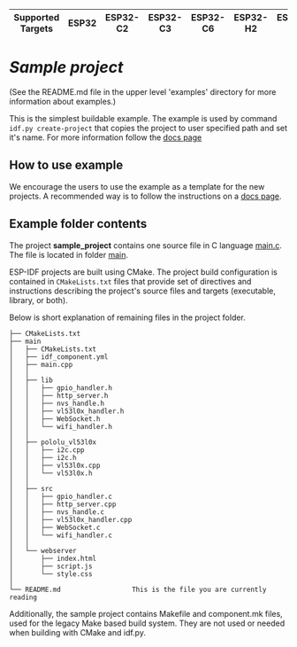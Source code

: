 | Supported Targets | ESP32 | ESP32-C2 | ESP32-C3 | ESP32-C6 | ESP32-H2 | ESP32-P4 | ESP32-S2 | ESP32-S3 |
| ----------------- | ----- | -------- | -------- | -------- | -------- | -------- | -------- | -------- |

# _Sample project_

(See the README.md file in the upper level 'examples' directory for more information about examples.)

This is the simplest buildable example. The example is used by command `idf.py create-project`
that copies the project to user specified path and set it's name. For more information follow the [docs page](https://docs.espressif.com/projects/esp-idf/en/latest/api-guides/build-system.html#start-a-new-project)



## How to use example
We encourage the users to use the example as a template for the new projects.
A recommended way is to follow the instructions on a [docs page](https://docs.espressif.com/projects/esp-idf/en/latest/api-guides/build-system.html#start-a-new-project).

## Example folder contents

The project **sample_project** contains one source file in C language [main.c](main/main.c). The file is located in folder [main](main).

ESP-IDF projects are built using CMake. The project build configuration is contained in `CMakeLists.txt`
files that provide set of directives and instructions describing the project's source files and targets
(executable, library, or both). 

Below is short explanation of remaining files in the project folder.

```
├── CMakeLists.txt
├── main
│   ├── CMakeLists.txt
│   ├── idf_component.yml
│   ├── main.cpp
│   │
│   ├── lib
│   │   ├── gpio_handler.h
│   │   ├── http_server.h
│   │   ├── nvs_handle.h
│   │   ├── vl53l0x_handler.h
│   │   ├── WebSocket.h
│   │   └── wifi_handler.h
│   │
│   ├── pololu_vl53l0x
│   │   ├── i2c.cpp
│   │   ├── i2c.h
│   │   ├── vl53l0x.cpp
│   │   └── vl53l0x.h
│   │
│   ├── src
│   │   ├── gpio_handler.c
│   │   ├── http_server.cpp
│   │   ├── nvs_handle.c
│   │   ├── vl53l0x_handler.cpp
│   │   ├── WebSocket.c
│   │   └── wifi_handler.c
│   │
│   └── webserver
│       ├── index.html
│       ├── script.js
│       └── style.css
│
└── README.md                  This is the file you are currently reading

```
Additionally, the sample project contains Makefile and component.mk files, used for the legacy Make based build system. 
They are not used or needed when building with CMake and idf.py.

